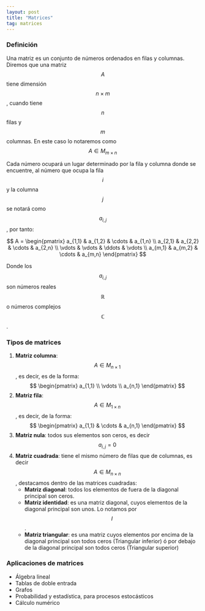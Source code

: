 ```yaml
---
layout: post
title: "Matrices"
tag: matrices
---
```


### Definición

Una matriz es un conjunto de números ordenados en filas y columnas. Diremos que una matriz $$A$$ tiene dimensión $$ n \times m $$, cuando tiene $$n$$ filas y $$m$$ columnas. En este caso lo notaremos como $$ A \in M_{m \times n} $$

Cada número ocupará un lugar determinado por la fila y columna donde se encuentre, al número que ocupa la fila $$i$$ y la columna $$j$$ se notará como $$ a_{i,j} $$, por tanto:

$$
A =
 \begin{pmatrix}
  a_{1,1} & a_{1,2} & \cdots & a_{1,n} \\
  a_{2,1} & a_{2,2} & \cdots & a_{2,n} \\
  \vdots  & \vdots  & \ddots & \vdots  \\
  a_{m,1} & a_{m,2} & \cdots & a_{m,n}
 \end{pmatrix}
$$

Donde los $$ a_{i,j} $$ son números reales $$\mathbb{R}$$ o números complejos $$\mathbb{C}$$.

### Tipos de matrices

1. **Matriz columna**: $$ A \in M_{n \times 1} $$, es decir, es de la forma: $$
 \begin{pmatrix}
  a_{1,1} \\
  \vdots  \\
  a_{n,1}
 \end{pmatrix}
$$
2. **Matriz fila**: $$ A \in M_{1 \times n} $$, es decir, de la forma: $$
 \begin{pmatrix}
  a_{1,1} & \cdots  & a_{n,1}
 \end{pmatrix}
$$
3. **Matriz nula**: todos sus elementos son ceros, es decir $$ a_{i,j} = 0$$
4. **Matriz cuadrada**: tiene el mismo número de filas que de columnas, es decir $$ A \in M_{n \times n} $$, destacamos dentro de las matrices cuadradas:
    * **Matriz diagonal**: todos los elementos de fuera de la diagonal principal son ceros.
    * **Matriz identidad**: es una matriz diagonal, cuyos elementos de la diagonal principal son unos. Lo notamos por $$I$$.
    * **Matriz triangular**: es una matriz cuyos elementos por encima de la diagonal principal son todos ceros (Triangular inferior) ó por debajo de la diagonal principal son todos ceros (Triangular superior)

### Aplicaciones de matrices

* Álgebra lineal
* Tablas de doble entrada
* Grafos
* Probabilidad y estadística, para procesos estocásticos
* Cálculo numérico
